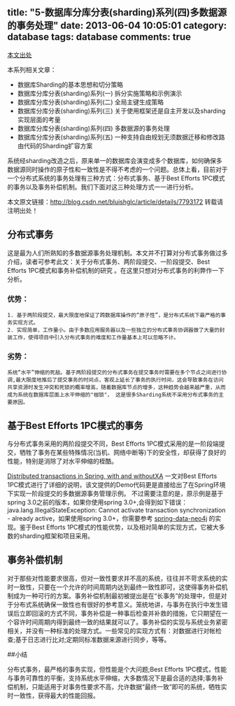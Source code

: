 title: "5-数据库分库分表(sharding)系列(四)多数据源的事务处理"
date: 2013-06-04 10:05:01
category: database
tags: database
comments: true
---

[本文出处](http://blog.csdn.net/bluishglc/article/details/7793172)

本系列相关文章：

* 数据库Sharding的基本思想和切分策略
* 数据库分库分表(sharding)系列(一) 拆分实施策略和示例演示
* 数据库分库分表(sharding)系列(二) 全局主键生成策略
* 数据库分库分表(sharding)系列(三) 关于使用框架还是自主开发以及sharding实现层面的考量
* 数据库分库分表(sharding)系列(四) 多数据源的事务处理
* 数据库分库分表(sharding)系列(五) 一种支持自由规划无须数据迁移和修改路由代码的Sharding扩容方案

系统经sharding改造之后，原来单一的数据库会演变成多个数据库，如何确保多数据源同时操作的原子性和一致性是不得不考虑的一个问题。总体上看，目前对于一个分布式系统的事务处理有三种方式：分布式事务、基于Best Efforts 1PC模式的事务以及事务补偿机制。我们下面对这三种处理方式一一进行分析。

本文原文链接：http://blog.csdn.net/bluishglc/article/details/7793172 转载请注明出处！
<!--more-->

## 分布式事务

这是最为人们所熟知的多数据源事务处理机制。本文并不打算对分布式事务做过多介绍，读者可参考此文：关于分布式事务、两阶段提交、一阶段提交、Best Efforts 1PC模式和事务补偿机制的研究 。在这里只想对分布式事务的利弊作一下分析。

### 优势：

	1. 基于两阶段提交，最大限度地保证了跨数据库操作的“原子性”，是分布式系统下最严格的事务实现方式。
	2. 实现简单，工作量小。由于多数应用服务器以及一些独立的分布式事务协调器做了大量的封装工作，使得项目中引入分布式事务的难度和工作量基本上可以忽略不计。

### 劣势：

	系统“水平”伸缩的死敌。基于两阶段提交的分布式事务在提交事务时需要在多个节点之间进行协调,最大限度地推后了提交事务的时间点，客观上延长了事务的执行时间，这会导致事务在访问共享资源时发生冲突和死锁的概率增高，随着数据库节点的增多，这种趋势会越来越严重，从而成为系统在数据库层面上水平伸缩的"枷锁"， 这是很多Sharding系统不采用分布式事务的主要原因。

## 基于Best Efforts 1PC模式的事务

与分布式事务采用的两阶段提交不同，Best Efforts 1PC模式采用的是一阶段端提交，牺牲了事务在某些特殊情况(当机、网络中断等)下的安全性，却获得了良好的性能，特别是消除了对水平伸缩的桎酷。

[Distributed transactions in Spring, with and withoutXA](http://www.javaworld.com/javaworld/jw-01-2009/jw-01-spring-transactions.html?page=5)
一文对Best Efforts 1PC模式进行了详细的说明，该文提供的Demo代码更是直接给出了在Spring环境下实现一阶段提交的多数据源事务管理示例。
不过需要注意的是，原示例是基于spring 3.0之前的版本，如果你使用spring 3.0+,会得到如下错误：java.lang.IllegalStateException: Cannot activate transaction synchronization - already active，如果使用spring 3.0+，你需要参考
[spring-data-neo4j](https://github.com/SpringSource/spring-data-graph/blob/master/spring-data-neo4j/src/main/java/org/springframework/data/neo4j/transaction/ChainedTransactionManager.java)
的实现。鉴于Best Efforts 1PC模式的性能优势，以及相对简单的实现方式，它被大多数的sharding框架和项目采用。

## 事务补偿机制

对于那些对性能要求很高，但对一致性要求并不高的系统，往往并不苛求系统的实时一致性，只要在一个允许的时间周期内达到最终一致性即可，这使得事务补偿机制成为一种可行的方案。事务补偿机制最初被提出是在“长事务”的处理中，但是对于分布式系统确保一致性也有很好的参考意义。笼统地讲，与事务在执行中发生错误后立即回滚的方式不同，事务补偿是一种事后检查并补救的措施，它只期望在一个容许时间周期内得到最终一致的结果就可以了。事务补偿的实现与系统业务紧密相关，并没有一种标准的处理方式。一些常见的实现方式有：对数据进行对帐检查;基于日志进行比对;定期同标准数据来源进行同步，等等。

##小结

分布式事务，最严格的事务实现，但性能是个大问题;Best Efforts 1PC模式，性能与事务可靠性的平衡，支持系统水平伸缩，大多数情况下是最合适的选择;事务补偿机制，只能适用于对事务性要求不高，允许数据“最终一致”即可的系统，牺牲实时一致性，获得最大的性能回报。

